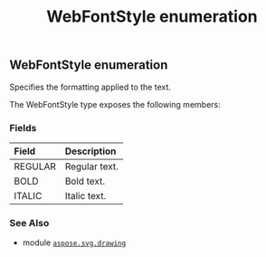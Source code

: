﻿---
title: WebFontStyle enumeration
second_title: Aspose.SVG for Python via .NET API References
description: 
type: docs
weight: 370
url: /python-net/aspose.svg.drawing/webfontstyle/
is_root: false
---

## WebFontStyle enumeration

Specifies the formatting applied to the text.



The WebFontStyle type exposes the following members:

### Fields
| Field | Description |
| :- | :- |
| REGULAR | Regular text. |
| BOLD | Bold text. |
| ITALIC | Italic text. |



### See Also
* module [`aspose.svg.drawing`](..)
